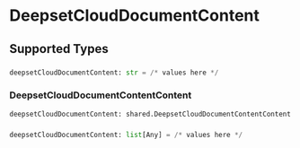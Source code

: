 # DeepsetCloudDocumentContent


## Supported Types

### 

```python
deepsetCloudDocumentContent: str = /* values here */
```

### DeepsetCloudDocumentContentContent

```python
deepsetCloudDocumentContent: shared.DeepsetCloudDocumentContentContent = /* values here */
```

### 

```python
deepsetCloudDocumentContent: list[Any] = /* values here */
```


